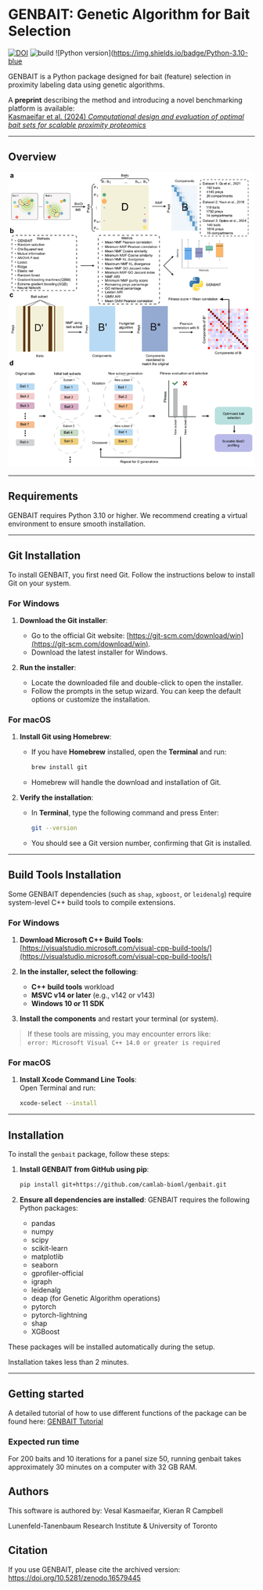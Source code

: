 # GENBAIT: Genetic Algorithm for Bait Selection

[![DOI](https://zenodo.org/badge/865738565.svg)](https://doi.org/10.5281/zenodo.16579445)
![build](https://img.shields.io/badge/Build-passing-brightgreen)
![Python version](https://img.shields.io/badge/Python-3.10-blue

GENBAIT is a Python package designed for bait (feature) selection in proximity labeling data using genetic algorithms. 

A **preprint** describing the method and introducing a novel benchmarking platform is available:  
[Kasmaeifar et al. (2024) _Computational design and evaluation of optimal bait sets for scalable proximity proteomics_](https://www.biorxiv.org/content/10.1101/2024.10.03.616533v1)

---

## Overview

![GENBAIT Overview](https://github.com/camlab-bioml/genbait/blob/main/overview_figure.png)

---

## Requirements

GENBAIT requires Python 3.10 or higher. We recommend creating a virtual environment to ensure smooth installation.

---

## Git Installation

To install GENBAIT, you first need Git. Follow the instructions below to install Git on your system.

### For Windows

1. **Download the Git installer**:
   - Go to the official Git website: [https://git-scm.com/download/win](https://git-scm.com/download/win).
   - Download the latest installer for Windows.

2. **Run the installer**:
   - Locate the downloaded file and double-click to open the installer.
   - Follow the prompts in the setup wizard. You can keep the default options or customize the installation.

### For macOS

1. **Install Git using Homebrew**:
   - If you have **Homebrew** installed, open the **Terminal** and run:
     ```bash
     brew install git
     ```
   - Homebrew will handle the download and installation of Git.

2. **Verify the installation**:
   - In **Terminal**, type the following command and press Enter:
     ```bash
     git --version
     ```
   - You should see a Git version number, confirming that Git is installed.

---

## Build Tools Installation

Some GENBAIT dependencies (such as `shap`, `xgboost`, or `leidenalg`) require system-level C++ build tools to compile extensions.

### For Windows

1. **Download Microsoft C++ Build Tools**:  
   [https://visualstudio.microsoft.com/visual-cpp-build-tools/](https://visualstudio.microsoft.com/visual-cpp-build-tools/)

2. **In the installer, select the following**:
   - **C++ build tools** workload
   - **MSVC v14 or later** (e.g., v142 or v143)
   - **Windows 10 or 11 SDK**

3. **Install the components** and restart your terminal (or system).

> If these tools are missing, you may encounter errors like:  
> `error: Microsoft Visual C++ 14.0 or greater is required`

### For macOS

1. **Install Xcode Command Line Tools**:  
   Open Terminal and run:
   ```bash
   xcode-select --install

---

## Installation

To install the `genbait` package, follow these steps:

1. **Install GENBAIT from GitHub using pip**:
    ```bash
    pip install git+https://github.com/camlab-bioml/genbait.git
    ```

2. **Ensure all dependencies are installed**:
    GENBAIT requires the following Python packages:
    - pandas
    - numpy
    - scipy
    - scikit-learn
    - matplotlib
    - seaborn
    - gprofiler-official
    - igraph
    - leidenalg
    - deap (for Genetic Algorithm operations)
    - pytorch
    - pytorch-lightning 
    - shap
    - XGBoost

These packages will be installed automatically during the setup.

Installation takes less than 2 minutes.

---

## Getting started

A detailed tutorial of how to use different functions of the package can be found here: [GENBAIT Tutorial](https://github.com/camlab-bioml/genbait/blob/main/tutorials/GENBAIT_tutorial.ipynb)

### Expected run time
For 200 baits and 10 iterations for a panel size 50, running genbait takes approximately 30 minutes on a computer with 32 GB RAM.

## Authors

This software is authored by: Vesal Kasmaeifar, Kieran R Campbell  

Lunenfeld-Tanenbaum Research Institute & University of Toronto

## Citation

If you use GENBAIT, please cite the archived version:
https://doi.org/10.5281/zenodo.16579445